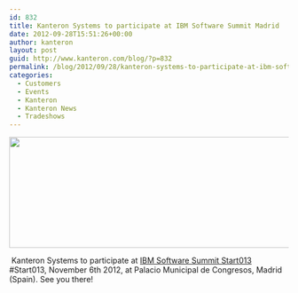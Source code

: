 ```yaml
---
id: 832
title: Kanteron Systems to participate at IBM Software Summit Madrid
date: 2012-09-28T15:51:26+00:00
author: kanteron
layout: post
guid: http://www.kanteron.com/blog/?p=832
permalink: /blog/2012/09/28/kanteron-systems-to-participate-at-ibm-software-summit-madrid/
categories:
  - Customers
  - Events
  - Kanteron
  - Kanteron News
  - Tradeshows
---
```

<p style="text-align: center">
  <a href="http://www-01.ibm.com/software/es/congreso2012/?cmp=ES2BJ&ct=ES2BJ03E&cr=pdf_ibm&S_TACT=ES2BJ03E" rel="attachment wp-att-840"><img class="aligncenter size-full wp-image-840" title="cabecero_530x200" src="http://www.kanteron.com/blog/wp-content/uploads/2012/09/cabecero_530x200.jpg" alt="" width="530" height="200" /></a>
</p>

 Kanteron Systems to participate at <a title="http://www-01.ibm.com/software/es/congreso2012/index.html" href="http://www-01.ibm.com/software/es/congreso2012/index.html" target="_blank">IBM Software Summit Start013</a> #Start013, November 6th 2012, at Palacio Municipal de Congresos, Madrid (Spain). See you there!

&nbsp;